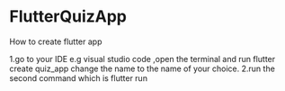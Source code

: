 # FlutterQuizApp
How to create flutter app

1.go to your IDE e.g visual studio code ,open the terminal and run  flutter create quiz_app change the name to the name of your choice.
2.run the second command which is flutter run

